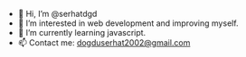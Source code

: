 - 👋 Hi, I’m @serhatdgd
- 👀 I’m interested in web development and improving myself.
- 🌱 I’m currently learning javascript.
- 📫 Contact me: dogduserhat2002@gmail.com 

<!---
serhatdgd/serhatdgd is a ✨ special ✨ repository because its `README.md` (this file) appears on your GitHub profile.
You can click the Preview link to take a look at your changes.
--->
